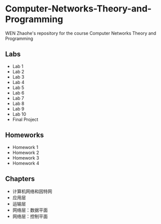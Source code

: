 # Computer-Networks-Theory-and-Programming
WEN Zhaohe's repository for the course Computer Networks Theory and Programming
## Labs
- Lab 1
- Lab 2
- Lab 3
- Lab 4
- Lab 5
- Lab 6
- Lab 7
- Lab 8
- Lab 9
- Lab 10
- Final Project
## Homeworks
- Homework 1
- Homework 2
- Homework 3
- Homework 4
## Chapters
- 计算机网络和因特网
- 应用层
- 运输层
- 网络层：数据平面
- 网络层：控制平面

